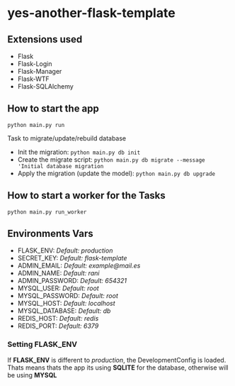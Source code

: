 # yes-another-flask-template

## Extensions used
* Flask
* Flask-Login
* Flask-Manager
* Flask-WTF
* Flask-SQLAlchemy

## How to start the app
`python main.py run`

Task to migrate/update/rebuild database
* Init the migration: `python main.py db init`
* Create the migrate script: `python main.py db migrate --message 'Initial database migration`
* Apply the migration (update the model): `python main.py db upgrade`

## How to start a worker for the Tasks
`python main.py run_worker`

## Environments Vars

* FLASK_ENV: _Default: production_
* SECRET_KEY: _Default: flask-template_
* ADMIN_EMAIL: _Default: example@mail.es_
* ADMIN_NAME: _Default: rani_
* ADMIN_PASSWORD: _Default: 654321_
* MYSQL_USER: _Default: root_
* MYSQL_PASSWORD: _Default: root_
* MYSQL_HOST: _Default: localhost_
* MYSQL_DATABASE: _Default: db_
* REDIS_HOST: _Default: redis_
* REDIS_PORT: _Default: 6379_

### Setting FLASK_ENV
If __FLASK_ENV__ is different to _production_, the DevelopmentConfig is loaded. Thats means thats the app its using __SQLITE__ for the database, otherwise will be using __MYSQL__